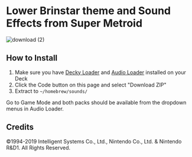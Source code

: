 # Lower Brinstar theme and Sound Effects from Super Metroid

![download (2)](https://user-images.githubusercontent.com/101075966/219123956-89df5d7f-3775-4067-9706-598ad8c00914.jpeg)

## How to Install
1. Make sure you have [Decky Loader](https://github.com/SteamDeckHomebrew/decky-loader) and [Audio Loader](https://github.com/EMERALD0874/SDH-AudioLoader) installed on your Deck
2. Click the Code button on this page and select "Download ZIP"
3. Extract to `~/homebrew/sounds/`

Go to Game Mode and both packs should be available from the dropdown menus in Audio Loader.

## Credits
©1994-2019 Intelligent Systems Co., Ltd., Nintendo Co., Ltd. & Nintendo R&D1. All Rights Reserved.
